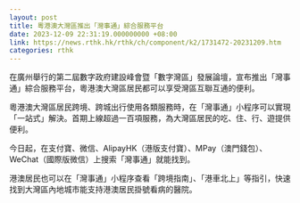 ```yaml
---
layout: post
title: 粵港澳大灣區推出「灣事通」綜合服務平台
date: 2023-12-09 22:31:19.000000000 +08:00
link: https://news.rthk.hk/rthk/ch/component/k2/1731472-20231209.htm
categories: rthk
---
```


在廣州舉行的第二屆數字政府建設峰會暨「數字灣區」發展論壇，宣布推出「灣事通」綜合服務平台，粵港澳大灣區居民都可以享受灣區互聯互通的便利。　 

粵港澳大灣區居民跨境、跨城出行使用各類服務時，在「灣事通」小程序可以實現「一站式」解決。首期上線超過一百項服務，為大灣區居民的吃、住、行、遊提供便利。 

今日起，在支付寶、微信、AlipayHK（港版支付寶）、MPay（澳門錢包）、WeChat（國際版微信）上搜索「灣事通」就能找到。 

港澳居民也可以在「灣事通」小程序查看「跨境指南」、「港車北上」等指引，快速找到大灣區內地城市能支持港澳居民掛號看病的醫院。
